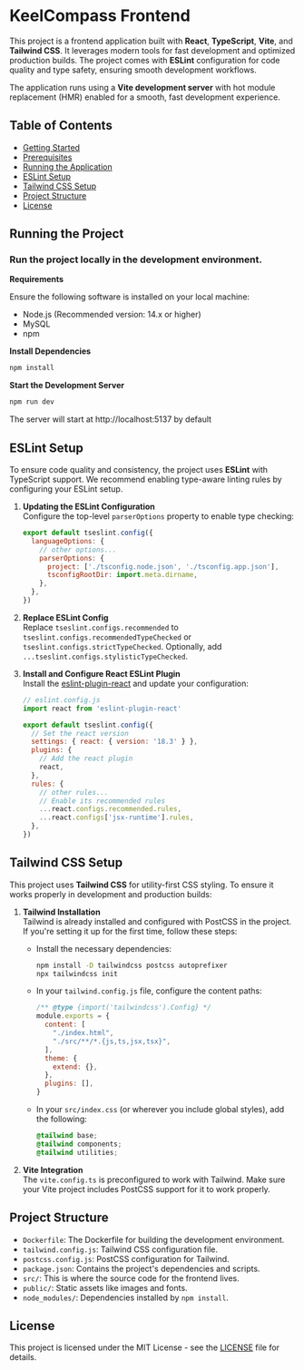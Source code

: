 # KeelCompass  Frontend

This project is a frontend application built with **React**, **TypeScript**, **Vite**, and **Tailwind CSS**. It leverages modern tools for fast development and optimized production builds. The project comes with **ESLint** configuration for code quality and type safety, ensuring smooth development workflows.

The application runs using a **Vite development server** with hot module replacement (HMR) enabled for a smooth, fast development experience.

## Table of Contents

- [Getting Started](#getting-started)
- [Prerequisites](#prerequisites)
- [Running the Application](#running-the-application)
- [ESLint Setup](#eslint-setup)
- [Tailwind CSS Setup](#tailwind-css-setup)
- [Project Structure](#project-structure)
- [License](#license)

## Running the Project

### Run the project locally in the development environment.

**Requirements**

Ensure the following software is installed on your local machine:

- Node.js (Recommended version: 14.x or higher)
- MySQL
- npm

**Install Dependencies**

```bash
npm install
```

**Start the Development Server**

```bash
npm run dev
```

The server will start at http://localhost:5137 by default

## ESLint Setup

To ensure code quality and consistency, the project uses **ESLint** with TypeScript support. We recommend enabling type-aware linting rules by configuring your ESLint setup.

1. **Updating the ESLint Configuration**  
   Configure the top-level `parserOptions` property to enable type checking:

   ```js
   export default tseslint.config({
     languageOptions: {
       // other options...
       parserOptions: {
         project: ['./tsconfig.node.json', './tsconfig.app.json'],
         tsconfigRootDir: import.meta.dirname,
       },
     },
   })
   ```

2. **Replace ESLint Config**  
   Replace `tseslint.configs.recommended` to `tseslint.configs.recommendedTypeChecked` or `tseslint.configs.strictTypeChecked`. Optionally, add `...tseslint.configs.stylisticTypeChecked`.

3. **Install and Configure React ESLint Plugin**  
   Install the [eslint-plugin-react](https://github.com/jsx-eslint/eslint-plugin-react) and update your configuration:

   ```js
   // eslint.config.js
   import react from 'eslint-plugin-react'

   export default tseslint.config({
     // Set the react version
     settings: { react: { version: '18.3' } },
     plugins: {
       // Add the react plugin
       react,
     },
     rules: {
       // other rules...
       // Enable its recommended rules
       ...react.configs.recommended.rules,
       ...react.configs['jsx-runtime'].rules,
     },
   })
   ```

## Tailwind CSS Setup

This project uses **Tailwind CSS** for utility-first CSS styling. To ensure it works properly in development and production builds:

1. **Tailwind Installation**  
   Tailwind is already installed and configured with PostCSS in the project. If you're setting it up for the first time, follow these steps:

   - Install the necessary dependencies:

     ```bash
     npm install -D tailwindcss postcss autoprefixer
     npx tailwindcss init
     ```

   - In your `tailwind.config.js` file, configure the content paths:

     ```js
     /** @type {import('tailwindcss').Config} */
     module.exports = {
       content: [
         "./index.html",
         "./src/**/*.{js,ts,jsx,tsx}",
       ],
       theme: {
         extend: {},
       },
       plugins: [],
     }
     ```

   - In your `src/index.css` (or wherever you include global styles), add the following:

     ```css
     @tailwind base;
     @tailwind components;
     @tailwind utilities;
     ```

2. **Vite Integration**  
   The `vite.config.ts` is preconfigured to work with Tailwind. Make sure your Vite project includes PostCSS support for it to work properly.

## Project Structure

- `Dockerfile`: The Dockerfile for building the development environment.
- `tailwind.config.js`: Tailwind CSS configuration file.
- `postcss.config.js`: PostCSS configuration for Tailwind.
- `package.json`: Contains the project's dependencies and scripts.
- `src/`: This is where the source code for the frontend lives.
- `public/`: Static assets like images and fonts.
- `node_modules/`: Dependencies installed by `npm install`.

## License

This project is licensed under the MIT License - see the [LICENSE](LICENSE) file for details.